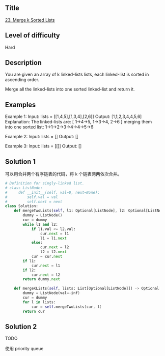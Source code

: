 
## Title
[23. Merge k Sorted Lists](https://leetcode.com/problems/merge-k-sorted-lists/)

## Level of difficulty
Hard

## Description
You are given an array of k linked-lists lists, each linked-list is sorted in ascending order.

Merge all the linked-lists into one sorted linked-list and return it.

## Examples
Example 1:
Input: lists = [[1,4,5],[1,3,4],[2,6]]
Output: [1,1,2,3,4,4,5,6]
Explanation: The linked-lists are:
[
  1->4->5,
  1->3->4,
  2->6
]
merging them into one sorted list:
1->1->2->3->4->4->5->6

Example 2:
Input: lists = []
Output: []

Example 3:
Input: lists = [[]]
Output: []

## Solution 1
可以用合并两个有序链表的代码，将 k 个链表两两依次合并。
```python
# Definition for singly-linked list.
# class ListNode:
#     def __init__(self, val=0, next=None):
#         self.val = val
#         self.next = next
class Solution:
    def mergeTwoLists(self, l1: Optional[ListNode], l2: Optional[ListNode]):
        dummy = ListNode()
        cur = dummy
        while l1 and l2:
            if l1.val <= l2.val:
                cur.next = l1
                l1 = l1.next
            else:
                cur.next = l2
                l2 = l2.next
            cur = cur.next
        if l1:
            cur.next = l1
        if l2:
            cur.next = l2
        return dummy.next
    
    def mergeKLists(self, lists: List[Optional[ListNode]]) -> Optional[ListNode]:
        dummy = ListNode(val=-inf)
        cur = dummy
        for l in lists:
            cur = self.mergeTwoLists(cur, l)
        return cur

```

## Solution 2

TODO

使用 priority queue
